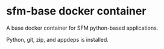 # sfm-base docker container

A base docker container for SFM python-based applications.

Python, git, zip, and appdeps is installed.